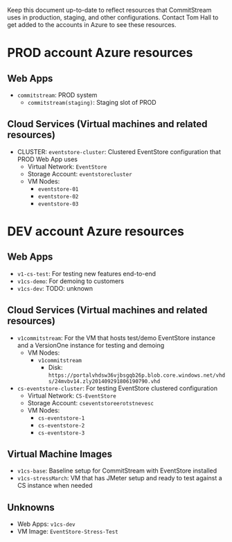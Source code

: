 Keep this document up-to-date to reflect resources that CommitStream uses in production, staging, and other configurations.
Contact Tom Hall to get added to the accounts in Azure to see these resources.

# PROD account Azure resources

## Web Apps

* `commitstream`: PROD system
  * `commitstream(staging)`: Staging slot of PROD

## Cloud Services (Virtual machines and related resources)

* CLUSTER: `eventstore-cluster`: Clustered EventStore configuration that PROD Web App uses
  * Virtual Network: `EventStore`
  * Storage Account: `eventstorecluster`
  * VM Nodes: 
    * `eventstore-01`
    * `eventstore-02`
    * `eventstore-03`

# DEV account Azure resources

## Web Apps

* `v1-cs-test`: For testing new features end-to-end
* `v1cs-demo`: For demoing to customers
* `v1cs-dev`: TODO: unknown

## Cloud Services (Virtual machines and related resources)

* `v1commitstream`: For the VM that hosts test/demo EventStore instance and a VersionOne instance for testing and demoing
  * VM Nodes:
    * `v1commitstream`
      * Disk: `https://portalvhdsw36vjbsgqb26p.blob.core.windows.net/vhds/24mvbv14.zly201409291806190790.vhd`
* `cs-eventstore-cluster`: For testing EventStore clustered configuration
  * Virtual Network: `CS-EventStore`
  * Storage Account: `cseventstoreerotstnevesc`
  * VM Nodes:
    * `cs-eventstore-1`
    * `cs-eventstore-2`
    * `cs-eventstore-3`

## Virtual Machine Images

* `v1cs-base`: Baseline setup for CommitStream with EventStore installed
* `v1cs-stressMarch`: VM that has JMeter setup and ready to test against a CS instance when needed

## Unknowns

* Web Apps: `v1cs-dev`
* VM Image: `EventStore-Stress-Test`

